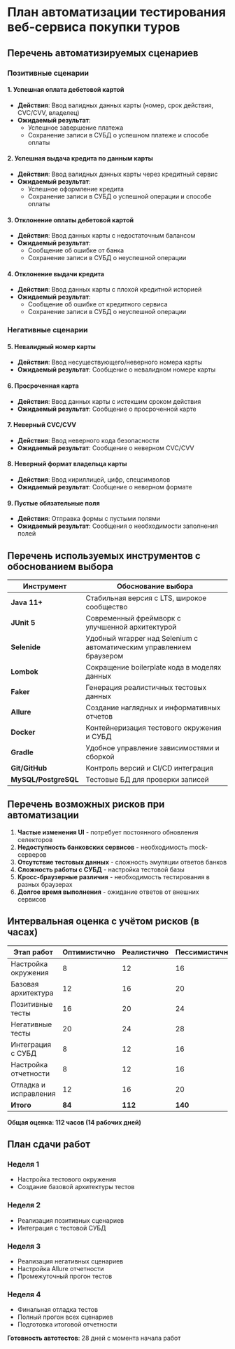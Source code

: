 # План автоматизации тестирования веб-сервиса покупки туров

## Перечень автоматизируемых сценариев

### Позитивные сценарии

#### 1. Успешная оплата дебетовой картой
- **Действия**: Ввод валидных данных карты (номер, срок действия, CVC/CVV, владелец)
- **Ожидаемый результат**: 
  - Успешное завершение платежа
  - Сохранение записи в СУБД о успешном платеже и способе оплаты

#### 2. Успешная выдача кредита по данным карты
- **Действия**: Ввод валидных данных карты через кредитный сервис
- **Ожидаемый результат**: 
  - Успешное оформление кредита
  - Сохранение записи в СУБД о успешной операции и способе оплаты

#### 3. Отклонение оплаты дебетовой картой
- **Действия**: Ввод данных карты с недостаточным балансом
- **Ожидаемый результат**: 
  - Сообщение об ошибке от банка
  - Сохранение записи в СУБД о неуспешной операции

#### 4. Отклонение выдачи кредита
- **Действия**: Ввод данных карты с плохой кредитной историей
- **Ожидаемый результат**: 
  - Сообщение об ошибке от кредитного сервиса
  - Сохранение записи в СУБД о неуспешной операции

### Негативные сценарии

#### 5. Невалидный номер карты
- **Действия**: Ввод несуществующего/неверного номера карты
- **Ожидаемый результат**: Сообщение о невалидном номере карты

#### 6. Просроченная карта
- **Действия**: Ввод данных карты с истекшим сроком действия
- **Ожидаемый результат**: Сообщение о просроченной карте

#### 7. Неверный CVC/CVV
- **Действия**: Ввод неверного кода безопасности
- **Ожидаемый результат**: Сообщение о неверном CVC/CVV

#### 8. Неверный формат владельца карты
- **Действия**: Ввод кириллицей, цифр, спецсимволов
- **Ожидаемый результат**: Сообщение о неверном формате

#### 9. Пустые обязательные поля
- **Действия**: Отправка формы с пустыми полями
- **Ожидаемый результат**: Сообщения о необходимости заполнения полей

## Перечень используемых инструментов с обоснованием выбора

| Инструмент | Обоснование выбора |
|------------|-------------------|
| **Java 11+** | Стабильная версия с LTS, широкое сообщество |
| **JUnit 5** | Современный фреймворк с улучшенной архитектурой |
| **Selenide** | Удобный wrapper над Selenium с автоматическим управлением браузером |
| **Lombok** | Сокращение boilerplate кода в моделях данных |
| **Faker** | Генерация реалистичных тестовых данных |
| **Allure** | Создание наглядных и информативных отчетов |
| **Docker** | Контейнеризация тестового окружения и СУБД |
| **Gradle** | Удобное управление зависимостями и сборкой |
| **Git/GitHub** | Контроль версий и CI/CD интеграция |
| **MySQL/PostgreSQL** | Тестовые БД для проверки записей |

## Перечень возможных рисков при автоматизации

1. **Частые изменения UI** - потребует постоянного обновления селекторов
2. **Недоступность банковских сервисов** - необходимость mock-серверов
3. **Отсутствие тестовых данных** - сложность эмуляции ответов банков
4. **Сложность работы с СУБД** - настройка тестовой базы
5. **Кросс-браузерные различия** - необходимость тестирования в разных браузерах
6. **Долгое время выполнения** - ожидание ответов от внешних сервисов

## Интервальная оценка с учётом рисков (в часах)

| Этап работ | Оптимистично | Реалистично | Пессимистично |
|------------|-------------|-------------|---------------|
| Настройка окружения | 8 | 12 | 16 |
| Базовая архитектура | 12 | 16 | 20 |
| Позитивные тесты | 16 | 20 | 24 |
| Негативные тесты | 20 | 24 | 28 |
| Интеграция с СУБД | 8 | 12 | 16 |
| Настройка отчетности | 8 | 12 | 16 |
| Отладка и исправления | 12 | 16 | 20 |
| **Итого** | **84** | **112** | **140** |

**Общая оценка: 112 часов (14 рабочих дней)**

## План сдачи работ

### Неделя 1
- Настройка тестового окружения
- Создание базовой архитектуры тестов

### Неделя 2
- Реализация позитивных сценариев
- Интеграция с тестовой СУБД

### Неделя 3
- Реализация негативных сценариев
- Настройка Allure отчетности
- Промежуточный прогон тестов

### Неделя 4
- Финальная отладка тестов
- Полный прогон всех сценариев
- Подготовка итоговой отчетности

**Готовность автотестов**: 28 дней с момента начала работ